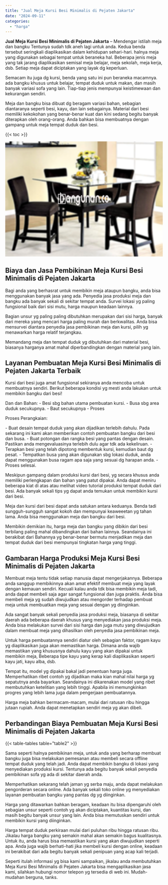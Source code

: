 ```yaml
---
title: "Jual Meja Kursi Besi Minimalis di Pejaten Jakarta"
date: "2024-09-11"
categories: 
  - "harga"
---
```


**Jual Meja Kursi Besi Minimalis di Pejaten Jakarta** – Mendengar istilah meja dan bangku Tentunya sudah tdk aneh lagi untuk anda. Kedua benda tersebut seringkali diaplikasikan dalam kehidupan sehari-hari. halnya meja yang digunakan sebagai tempat untuk beraneka hal. Beberapa jenis meja yang tak jarang diaplikasikan semisal meja belajar, meja sekolah, meja kerja, dsb. Setiap meja dapat diciptakan yang layak dg keperluan.

Semacam itu juga dg kursi, benda yang satu ini pun beraneka macamnya. ada bangku khusus untuk belajar, tempat duduk untuk makan, dan masih banyak variasi sofa yang lain. Tiap-tiap jenis mempunyai keistimewaan dan kekurangan sendiri.

Meja dan bangku bisa dibuat dg beragam variasi bahan, sebagian diantaranya seperti besi, kayu, dan lain sebagainya. Material dari besi memiliki kekokohan yang benar-benar kuat dan kini sedang begitu banyak diterapkan oleh orang-orang. Anda bahkan bisa membuatnya dengan gampang untuk meja tempat duduk dan besi.

{{< toc >}}

![Jual Meja Kursi Besi Minimalis di Pejaten Jakarta](/images/jual-meja-besi-murah03.png)

## Biaya dan Jasa Pembikinan Meja Kursi Besi Minimalis di Pejaten Jakarta

Bagi anda yang berhasrat untuk membikin meja ataupun bangku, anda bisa menggunakan banyak jasa yang ada. Penyedia jasa produksi meja dan bangku ada banyak sekali di sekitar tempat anda. Survei lokasi yg paling fungsional baik dari sisi mutu, harga maupun keadaan lainnya.

Bagian unsur yg paling paling dibutuhkan merupakan dari sisi harga, banyak dari mereka yang mencari harga paling murah dan berkwalitas. Anda bisa mensurvei diantara penyedia jasa pembikinan meja dan kursi, pilih yg menawarkan harga relatif terjangkau.

Memandang meja dan tempat duduk yg dibutuhkan dari material besi, biasanya harganya amat mahal diperbandingkan dengan material yang lain.

## Layanan Pembuatan Meja Kursi Besi Minimalis di Pejaten Jakarta Terbaik

Kursi dari besi juga amat fungsional sekiranya anda mencoba untuk membuatnya sendiri. Berikut beberapa kondisi yg mesti anda lakukan untuk membikin bangku dari besi!

Dan dan Bahan: - Besi sbg bahan utama pembuatan kursi. - Busa sbg area duduk secukupnya. - Baut secukupnya - Proses

Proses Perangkaian:

\- Buat desain tempat duduk yang akan dijadikan terlebih dahulu. Pada sekarang ini kami akan memberikan contoh pembuatan bangku dari besi dan busa. - Buat potongan dan rangka besi yang pantas dengan desain. Pastikan anda mengevaluasinya terlebih dulu agar tdk ada kekeliruan. - Terapkan besi yang telah dipotong membentuk kursi, kemudian baut dg pesat. - Tempatkan busa yang akan digunakan sbg lokasi duduk, anda dapat menggunakan busa ragam apa saja yang sesuai dg harapan anda. - Proses selesai.

Meskipun gampang dalam produksi kursi dari besi, yg secara khusus anda memiliki perlengkapan dan bahan yang patut dipakai. Anda dapat meniru beberapa kiat di atas atau melihat video tutorial produksi tempat duduk dari besi. Ada banyak sekali tips yg dapat anda temukan untuk membikin kursi dari besi.

Meja dan kursi dari besi dapat anda satukan antara keduanya. Benda tadi sungguh-sungguh sangat kokoh dan mempunyai keaweeetan yg tahan lama. Anda bisa menggunakan meja dan bangku dari besi.

Membikin demikian itu, harga meja dan bangku yang dibikin dari besi terbilang paling mahal dibandingkan dari bahan lainnya. Seandainya ini berakibat dari Bahannya yg benar-benar bermutu menjadikan meja dan tempat duduk dari besi mempunyai tingkatan harga yang tinggi.

## Gambaran Harga Produksi Meja Kursi Besi Minimalis di Pejaten Jakarta

Membuat meja tentu tidak setiap manusia dapat mengerjakannya. Beberapa anda sanggup membikinnya akan amat efektif membuat meja yang layak dengan kemauan sendiri. Kecuali kalau anda tdk bisa membikin meja tadi, anda dapat membeli saja agar sangat fungsional dan juga praktis. Anda bisa membeli meja yg sudah diwujudkan atau mengorder terhadap pembuat meja untuk membuatkan meja yang sesuai dengan yg diinginkan.

Ada sangat banyak sekali penyedia jasa produksi meja, biasanya di sekitar daerah ada beberapa daerah khusus yang menyediakan jasa produksi meja. Anda bisa melakukan survei dari sisi harga dan juga mutu yang diwujudkan dalam membuat meja yang dihasilkan oleh penyedia jasa pembikinan meja.

Untuk harga pembuatannya sendiri diatur oleh sebagian faktor, ragam kayu yg diaplikasikan juga akan memastikan harga. Dimana anda wajib memastikan yang khususnya dahulu kayu yang akan dipakai untuk membikin meja, Beberapa tipe kayu yang kerap kali diaplikasikan seperti kayu jati, kayu alba, dsb.

Tempat itu, model yg dipakai bakal jadi penentuan harga juga. Memperhatikan ribet contoh yg dijadikan maka kian mahal nilai harga yg sepatutnya anda bayarkan. Seandainya ini dikarenakan model yang ribet membutuhkan ketelitian yang lebih tinggi. Apabila ini memungkinkan progres yang lebih lama juga dalam pengerjaan pembuatannya.

Harga meja bahkan bermacam-macam, mulai dari ratusan ribu hingga jutaan rupiah. Anda dapat menetapkan sendiri meja yg akan dibeli.

## Perbandingan Biaya Pembuatan Meja Kursi Besi Minimalis di Pejaten Jakarta

{{< table-tables table="table2" >}}

Sama seperti halnya pembikinan meja, untuk anda yang berharap membuat bangku juga bisa melakukan pemesanan atau membeli secara offline tempat duduk yang telah jadi. Anda dapat membikin bangku di lokasi yang menyediakan produksi kursi. Tentunya ada begitu banyak sekali penyedia pembikinan sofa yg ada di sekitar daerah anda.

Memperhatikan sekarang telah jaman yg serba maju, anda dapat melakukan pengorderan secara online. Ada banyak sekali toko online yg menyediakan layanan pembuatan bangku yang pantas dg yg diinginkan.

Harga yang ditawarkan bahkan beragam, keadaan itu bisa dipengaruhi oleh sebagian unsur seperti contoh yg akan diciptakan, kuantitas kursi, dan masih begitu banyak unsur yang lain. Anda bisa memutuskan sendiri untuk membikin kursi yang diinginkan.

Harga tempat duduk perkiraan mulai dari puluhan ribu hingga ratusan ribu. Jikalau harga bangku yang semakin mahal akan semakin bagus kualitasnya. Untuk itu, anda harus bisa memastikan kursi yang akan diwujudkan seperti apa. Anda juga wajib berhati-hati jika membeli kursi dengan online, keadaan ini berakibat dari ada begitu banyak sekali penipuan yang acap kali terjadi.

Seperti itulah informasi yg bisa kami sampaikan, jikalau anda membutuhkan Meja Kursi Besi Minimalis di Pejaten Jakarta bisa mengaplikasikan jasa kami, silahkan hubungi nomor telepon yg tersedia di web ini. Mudah-mudahan berguna, tanks.
